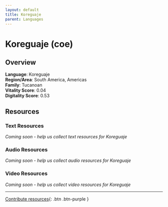 ```yaml
---
layout: default
title: Koreguaje
parent: Languages
---
```


# Koreguaje (coe)

## Overview

**Language**: Koreguaje  
**Region/Area**: South America, Americas  
**Family**: Tucanoan  
**Vitality Score**: 0.04  
**Digitality Score**: 0.53  

## Resources

### Text Resources
*Coming soon - help us collect text resources for Koreguaje*

### Audio Resources
*Coming soon - help us collect audio resources for Koreguaje*

### Video Resources
*Coming soon - help us collect video resources for Koreguaje*

---

[Contribute resources](https://fairtrain.github.io/){: .btn .btn-purple }
